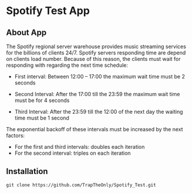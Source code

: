 # Spotify Test App

## About App

The Spotify regional server warehouse provides music streaming services for the billions of clients 24/7. Spotify servers responding time are depend on clients load number. Because of this reason, the clients must wait for responding with regarding the next time schedule:

* First interval: Between 12:00 – 17:00 the maximum wait time must be 2 seconds

* Second Interval: After the 17:00 till the 23:59 the maximum wait time must be for 4 seconds

* Third Interval: After the 23:59 till the 12:00 of the next day the waiting time must be 1 second

The exponential backoff of these intervals must be increased by the next factors:

* For the first and third intervals: doubles each iteration
* For the second interval: triples on each iteration

## Installation

```
git clone https://github.com/TrapTheOnly/Spotify_Test.git
```